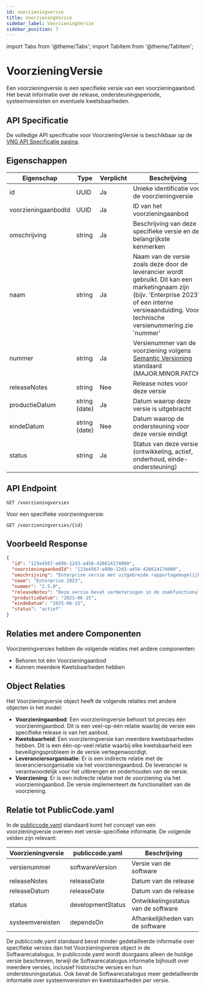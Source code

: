 ```yaml
---
id: voorzieningversie
title: VoorzieningVersie
sidebar_label: VoorzieningVersie
sidebar_position: 7
---
```


import Tabs from '@theme/Tabs';
import TabItem from '@theme/TabItem';

# VoorzieningVersie

Een voorzieningversie is een specifieke versie van een voorzieningaanbod. Het bevat informatie over de release, ondersteuningsperiode, systeemvereisten en eventuele kwetsbaarheden.

## API Specificatie

De volledige API specificatie voor VoorzieningVersie is beschikbaar op de [VNG API Specificatie pagina](https://vng-realisatie.github.io/Softwarecatalogus/api#tag/Software-Catalogus/operation/getVoorzieningversies).

## Eigenschappen

| Eigenschap | Type | Verplicht | Beschrijving |
|------------|------|-----------|--------------|
| id | UUID | Ja | Unieke identificatie voor de voorzieningversie |
| voorzieningaanbodId | UUID | Ja | ID van het voorzieningaanbod |
| omschrijving | string | Ja | Beschrijving van deze specifieke versie en de belangrijkste kenmerken |
| naam | string | Ja | Naam van de versie zoals deze door de leverancier wordt gebruikt. Dit kan een marketingnaam zijn (bijv. 'Enterprise 2023') of een interne versieaanduiding. Voor technische versienummering zie 'nummer' |
| nummer | string | Ja | Versienummer van de voorziening volgens [Semantic Versioning](https://semver.org/) standaard (MAJOR.MINOR.PATCH) |
| releaseNotes | string | Nee | Release notes voor deze versie |
| productieDatum | string (date) | Ja | Datum waarop deze versie is uitgebracht |
| eindeDatum | string (date) | Nee | Datum waarop de ondersteuning voor deze versie eindigt |
| status | string | Ja | Status van deze versie (ontwikkeling, actief, onderhoud, einde-ondersteuning) |

## API Endpoint

```
GET /voorzieningversies
```

Voor een specifieke voorzieningversie:

```
GET /voorzieningversies/{id}
```

## Voorbeeld Response

```json
{
  "id": "123e4567-e89b-12d3-a456-426614174000",
  "voorzieningaanbodId": "123e4567-e89b-12d3-a456-426614174000", 
  "omschrijving": "Enterprise versie met uitgebreide rapportagemogelijkheden",
  "naam": "Enterprise 2023",
  "nummer": "2.5.0",
  "releaseNotes": "Deze versie bevat verbeteringen in de zoekfunctionaliteit en lost diverse bugs op.",
  "productieDatum": "2023-06-15",
  "eindeDatum": "2025-06-15",
  "status": "actief"
}
```

## Relaties met andere Componenten

Voorzieningversies hebben de volgende relaties met andere componenten:

- Behoren tot één Voorzieningaanbod
- Kunnen meerdere Kwetsbaarheden hebben

## Object Relaties

Het Voorzieningversie object heeft de volgende relaties met andere objecten in het model:

- **Voorzieningaanbod**: Een voorzieningversie behoort tot precies één voorzieningaanbod. Dit is een veel-op-één relatie waarbij de versie een specifieke release is van het aanbod.
- **Kwetsbaarheid**: Een voorzieningversie kan meerdere kwetsbaarheden hebben. Dit is een één-op-veel relatie waarbij elke kwetsbaarheid een beveiligingsprobleem in de versie vertegenwoordigt.
- **Leveranciersorganisatie**: Er is een indirecte relatie met de leveranciersorganisatie via het voorzieningaanbod. De leverancier is verantwoordelijk voor het uitbrengen en onderhouden van de versie.
- **Voorziening**: Er is een indirecte relatie met de voorziening via het voorzieningaanbod. De versie implementeert de functionaliteit van de voorziening.

## Relatie tot PublicCode.yaml

In de [publiccode.yaml](https://github.com/publiccodeyml/publiccode.yaml) standaard komt het concept van een voorzieningversie overeen met versie-specifieke informatie. De volgende velden zijn relevant:

| Voorzieningversie | publiccode.yaml | Beschrijving |
|-------------------|-----------------|--------------|
| versienummer | softwareVersion | Versie van de software |
| releaseNotes | releaseDate | Datum van de release |
| releaseDatum | releaseDate | Datum van de release |
| status | developmentStatus | Ontwikkelingsstatus van de software |
| systeemvereisten | dependsOn | Afhankelijkheden van de software |

De publiccode.yaml standaard bevat minder gedetailleerde informatie over specifieke versies dan het Voorzieningversie object in de Softwarecatalogus. In publiccode.yaml wordt doorgaans alleen de huidige versie beschreven, terwijl de Softwarecatalogus informatie bijhoudt over meerdere versies, inclusief historische versies en hun ondersteuningsstatus. Ook bevat de Softwarecatalogus meer gedetailleerde informatie over systeemvereisten en kwetsbaarheden per versie. 